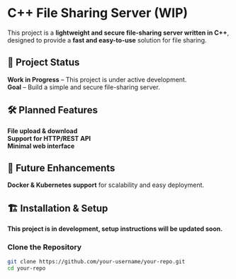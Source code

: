 # C++ File Sharing Server (WIP)

This project is a **lightweight and secure file-sharing server written in C++**, designed to provide a **fast and easy-to-use** solution for file sharing.  

## 🔧 Project Status
**Work in Progress** – This project is under active development.  
**Goal** – Build a simple and secure file-sharing server.  

## 🛠️ Planned Features
**File upload & download**  
**Support for HTTP/REST API**  
**Minimal web interface**  

## 🚀 Future Enhancements
**Docker & Kubernetes support** for scalability and easy deployment.  

## 🏗️ Installation & Setup
**This project is in development, setup instructions will be updated soon.**  

### **Clone the Repository**
```bash
git clone https://github.com/your-username/your-repo.git
cd your-repo
